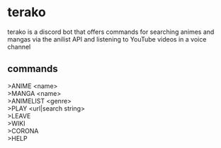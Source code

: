 # terako

terako is a discord bot that offers commands for searching animes and mangas via the anilist API and listening to YouTube videos in a voice channel

## commands

\>ANIME \<name>  
\>MANGA \<name>  
\>ANIMELIST \<genre>  
\>PLAY \<url|search string>  
\>LEAVE  
\>WIKI  
\>CORONA  
\>HELP  